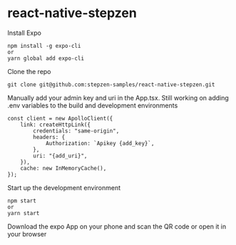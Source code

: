 # react-native-stepzen

Install Expo
```
npm install -g expo-cli
or 
yarn global add expo-cli
```

Clone the repo
```
git clone git@github.com:stepzen-samples/react-native-stepzen.git
```

Manually add your admin key and uri in the App.tsx. Still working on adding .env variables to the build and development environments
```
const client = new ApolloClient({
	link: createHttpLink({
		credentials: "same-origin",
		headers: {
			Authorization: `Apikey {add_key}`,
		},
		uri: "{add_uri}",
	}),
	cache: new InMemoryCache(),
});
```

Start up the development environment
```
npm start
or 
yarn start
```

Download the expo App on your phone and scan the QR code or open it in your browser
